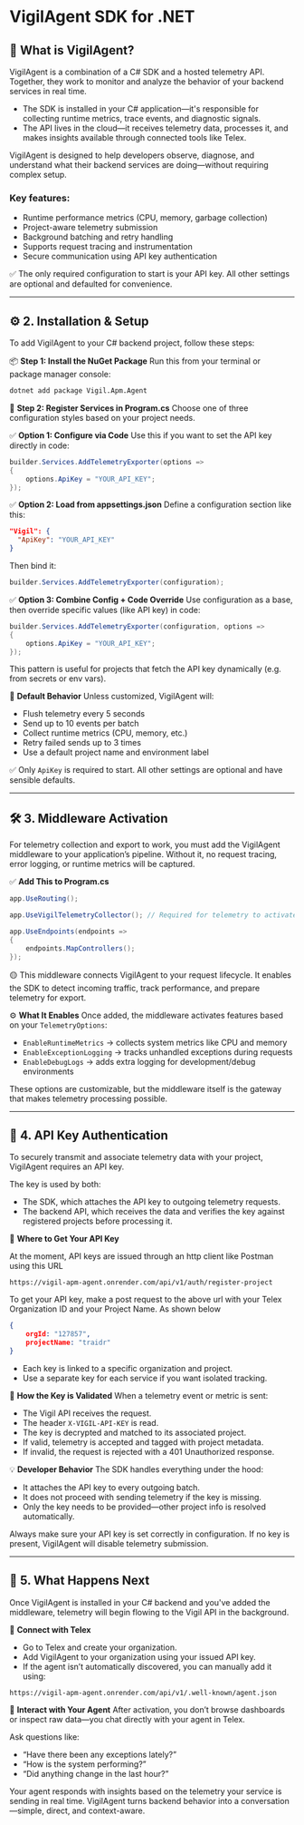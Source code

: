 # VigilAgent SDK for .NET

## 🚀 What is VigilAgent?

VigilAgent is a combination of a C# SDK and a hosted telemetry API. Together, they work to monitor and analyze the behavior of your backend services in real time.

* The SDK is installed in your C# application—it's responsible for collecting runtime metrics, trace events, and diagnostic signals.
* The API lives in the cloud—it receives telemetry data, processes it, and makes insights available through connected tools like Telex.

VigilAgent is designed to help developers observe, diagnose, and understand what their backend services are doing—without requiring complex setup.

### Key features:

* Runtime performance metrics (CPU, memory, garbage collection)
* Project-aware telemetry submission
* Background batching and retry handling
* Supports request tracing and instrumentation
* Secure communication using API key authentication

✅ The only required configuration to start is your API key. All other settings are optional and defaulted for convenience.

---

## ⚙️ 2. Installation & Setup

To add VigilAgent to your C# backend project, follow these steps:

📦 **Step 1: Install the NuGet Package**
Run this from your terminal or package manager console:

```bash
dotnet add package Vigil.Apm.Agent
```

🧩 **Step 2: Register Services in Program.cs**
Choose one of three configuration styles based on your project needs.

✅ **Option 1: Configure via Code**
Use this if you want to set the API key directly in code:

```csharp
builder.Services.AddTelemetryExporter(options =>
{
    options.ApiKey = "YOUR_API_KEY";
});
```

✅ **Option 2: Load from appsettings.json**
Define a configuration section like this:

```json
"Vigil": {
  "ApiKey": "YOUR_API_KEY"
}
```

Then bind it:

```csharp
builder.Services.AddTelemetryExporter(configuration);
```

✅ **Option 3: Combine Config + Code Override**
Use configuration as a base, then override specific values (like API key) in code:

```csharp
builder.Services.AddTelemetryExporter(configuration, options =>
{
    options.ApiKey = "YOUR_API_KEY";
});
```

This pattern is useful for projects that fetch the API key dynamically (e.g. from secrets or env vars).

🔧 **Default Behavior**
Unless customized, VigilAgent will:

* Flush telemetry every 5 seconds
* Send up to 10 events per batch
* Collect runtime metrics (CPU, memory, etc.)
* Retry failed sends up to 3 times
* Use a default project name and environment label

✅ Only `ApiKey` is required to start. All other settings are optional and have sensible defaults.

---

## 🛠️ 3. Middleware Activation

For telemetry collection and export to work, you must add the VigilAgent middleware to your application’s pipeline. Without it, no request tracing, error logging, or runtime metrics will be captured.

✅ **Add This to Program.cs**

```csharp
app.UseRouting();

app.UseVigilTelemetryCollector(); // Required for telemetry to activate

app.UseEndpoints(endpoints =>
{
    endpoints.MapControllers();
});
```

🟡 This middleware connects VigilAgent to your request lifecycle. It enables the SDK to detect incoming traffic, track performance, and prepare telemetry for export.

⚙️ **What It Enables**
Once added, the middleware activates features based on your `TelemetryOptions`:

* `EnableRuntimeMetrics` → collects system metrics like CPU and memory
* `EnableExceptionLogging` → tracks unhandled exceptions during requests
* `EnableDebugLogs` → adds extra logging for development/debug environments

These options are customizable, but the middleware itself is the gateway that makes telemetry processing possible.

---

## 🔐 4. API Key Authentication

To securely transmit and associate telemetry data with your project, VigilAgent requires an API key.

The key is used by both:

* The SDK, which attaches the API key to outgoing telemetry requests.
* The backend API, which receives the data and verifies the key against registered projects before processing it.

🧭 **Where to Get Your API Key**

At the moment, API keys are issued through an http client like Postman using this URL

```
https://vigil-apm-agent.onrender.com/api/v1/auth/register-project
```

To get your API key, make a post request to the above url with your Telex Organization ID and your Project Name. As shown below

```json
{
    orgId: "127857",
    projectName: "traidr"
}
```
* Each key is linked to a specific organization and project.
* Use a separate key for each service if you want isolated tracking.

🔐 **How the Key is Validated**
When a telemetry event or metric is sent:

* The Vigil API receives the request.
* The header `X-VIGIL-API-KEY` is read.
* The key is decrypted and matched to its associated project.
* If valid, telemetry is accepted and tagged with project metadata.
* If invalid, the request is rejected with a 401 Unauthorized response.

💡 **Developer Behavior**
The SDK handles everything under the hood:

* It attaches the API key to every outgoing batch.
* It does not proceed with sending telemetry if the key is missing.
* Only the key needs to be provided—other project info is resolved automatically.

Always make sure your API key is set correctly in configuration. If no key is present, VigilAgent will disable telemetry submission.

---

## 🏁 5. What Happens Next

Once VigilAgent is installed in your C# backend and you've added the middleware, telemetry will begin flowing to the Vigil API in the background.

💬 **Connect with Telex**

* Go to Telex and create your organization.
* Add VigilAgent to your organization using your issued API key.
* If the agent isn’t automatically discovered, you can manually add it using:

```
https://vigil-apm-agent.onrender.com/api/v1/.well-known/agent.json
```

🧠 **Interact with Your Agent**
After activation, you don’t browse dashboards or inspect raw data—you chat directly with your agent in Telex.

Ask questions like:

* “Have there been any exceptions lately?”
* “How is the system performing?”
* “Did anything change in the last hour?”

Your agent responds with insights based on the telemetry your service is sending in real time.
VigilAgent turns backend behavior into a conversation—simple, direct, and context-aware.
